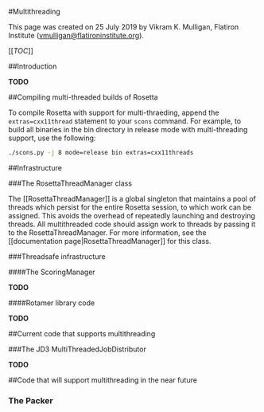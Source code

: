 #Multithreading

This page was created on 25 July 2019 by Vikram K. Mulligan, Flatiron Institute (vmulligan@flatironinstitute.org).

[[_TOC_]]

##Introduction

**TODO**

##Compiling multi-threaded builds of Rosetta

To compile Rosetta with support for multi-thraeding, append the `extras=cxx11thread` statement to your `scons` command.  For example, to build all binaries in the bin directory in release mode with multi-threading support, use the following:

```bash
./scons.py -j 8 mode=release bin extras=cxx11threads
```

##Infrastructure

###The RosettaThreadManager class

The [[RosettaThreadManager]] is a global singleton that maintains a pool of threads which persist for the entire Rosetta session, to which work can be assigned.  This avoids the overhead of repeatedly launching and destroying threads.  All multithreaded code should assign work to threads by passing it to the RosettaThreadManager.  For more information, see the [[documentation page|RosettaThreadManager]] for this class.

###Threadsafe infrastructure

####The ScoringManager

**TODO**

####Rotamer library code

**TODO**

##Current code that supports multithreading

###The JD3 MultiThreadedJobDistributor

**TODO**

##Code that will support multithreading in the near future
### The Packer 
